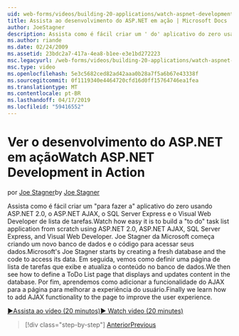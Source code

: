 ```yaml
---
uid: web-forms/videos/building-20-applications/watch-aspnet-development-in-action
title: Assista ao desenvolvimento do ASP.NET em ação | Microsoft Docs
author: JoeStagner
description: Assista como é fácil criar um ' do' aplicativo do zero usando ASP.NET 2.0, o ASP.NET AJAX, o SQL Server Express e o Visual Web Developer de lista de tarefas. MIC...
ms.author: riande
ms.date: 02/24/2009
ms.assetid: 23bdc2a7-417a-4ea8-b1ee-e3e1bd272223
msc.legacyurl: /web-forms/videos/building-20-applications/watch-aspnet-development-in-action
msc.type: video
ms.openlocfilehash: 5e3c5682ced82ad42aaa0b28a7f5a6b67e43338f
ms.sourcegitcommit: 0f1119340e4464720cfd16d0ff15764746ea1fea
ms.translationtype: MT
ms.contentlocale: pt-BR
ms.lasthandoff: 04/17/2019
ms.locfileid: "59416552"
---
```

# <a name="watch-aspnet-development-in-action"></a><span data-ttu-id="3dbfb-104">Ver o desenvolvimento do ASP.NET em ação</span><span class="sxs-lookup"><span data-stu-id="3dbfb-104">Watch ASP.NET Development in Action</span></span>

<span data-ttu-id="3dbfb-105">por [Joe Stagner](https://github.com/JoeStagner)</span><span class="sxs-lookup"><span data-stu-id="3dbfb-105">by [Joe Stagner](https://github.com/JoeStagner)</span></span>

<span data-ttu-id="3dbfb-106">Assista como é fácil criar um "para fazer a" aplicativo do zero usando ASP.NET 2.0, o ASP.NET AJAX, o SQL Server Express e o Visual Web Developer de lista de tarefas.</span><span class="sxs-lookup"><span data-stu-id="3dbfb-106">Watch how easy it is to build a "to do" task list application from scratch using ASP.NET 2.0, ASP.NET AJAX, SQL Server Express, and Visual Web Developer.</span></span> <span data-ttu-id="3dbfb-107">Joe Stagner da Microsoft começa criando um novo banco de dados e o código para acessar seus dados.</span><span class="sxs-lookup"><span data-stu-id="3dbfb-107">Microsoft's Joe Stagner starts by creating a fresh database and the code to access its data.</span></span> <span data-ttu-id="3dbfb-108">Em seguida, vemos como definir uma página de lista de tarefas que exibe e atualiza o conteúdo no banco de dados.</span><span class="sxs-lookup"><span data-stu-id="3dbfb-108">We then see how to define a ToDo List page that displays and updates content in the database.</span></span> <span data-ttu-id="3dbfb-109">Por fim, aprendemos como adicionar a funcionalidade do AJAX para a página para melhorar a experiência do usuário.</span><span class="sxs-lookup"><span data-stu-id="3dbfb-109">Finally we learn how to add AJAX functionality to the page to improve the user experience.</span></span>

[<span data-ttu-id="3dbfb-110">&#9654;Assista ao vídeo (20 minutos)</span><span class="sxs-lookup"><span data-stu-id="3dbfb-110">&#9654; Watch video (20 minutes)</span></span>](https://channel9.msdn.com/Blogs/ASP-NET-Site-Videos/watch-aspnet-development-in-action)

> [!div class="step-by-step"]
> [<span data-ttu-id="3dbfb-111">Anterior</span><span class="sxs-lookup"><span data-stu-id="3dbfb-111">Previous</span></span>](lesson-8-working-with-the-gridview-and-formview.md)
